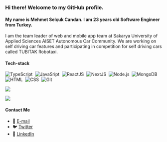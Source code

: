 ### Hi there! Welcome to my GitHub profile.

#### My name is Mehmet Selçuk Candan. I am 23 years old Software Engineer from Turkey.
I am the team leader of web and mobile app team at Sakarya University of Applied Sciences AISET Autonomous Car Community.
We are working on self driving car features and participating in competition for self driving cars called TUBITAK Robotaxi.

#### Tech-stack
![TypeScript](https://img.shields.io/badge/-TypeScript-141a20?style=flat&logo=Typescript&logoColor=3178C6)&nbsp;
![JavaSript](https://img.shields.io/badge/-JavaScript-141a20?style=flat&logo=Javascript&logoColor=FCDC00)&nbsp;
![ReactJS](https://img.shields.io/badge/-React-141a20?style=flat&logo=react&logoColor=61DAFB)&nbsp;
![NextJS](https://img.shields.io/badge/-Next.js-141a20?style=flat&logo=next.js&logoColor=ffffff)&nbsp;
![Node.js](https://img.shields.io/badge/-Node.js-141a20?style=flat&logo=Node.js&logoColor=75AC63)&nbsp;
![MongoDB](https://img.shields.io/badge/-MongoDB-141a20?style=flat&logo=Mongodb&logoColor=75AC63)&nbsp;
![HTML](https://img.shields.io/badge/-HTML-141a20?style=flat&logo=HTML5)&nbsp;
![CSS](https://img.shields.io/badge/-CSS-141a20?style=flat&logo=CSS3&logoColor=1572B6)&nbsp;
![Git](https://img.shields.io/badge/-Git-141a20?style=flat&logo=git)&nbsp;

![](https://github-readme-stats.vercel.app/api?username=mscandan&include_all_commits=true&show_icons=true&theme=radical&count_private=true)

![](https://github-readme-stats.vercel.app/api/top-langs/?username=mscandan&exclude_repo=SUBU-TETRA-BMS-Visualization,SUBU-TETRA-VCS-Telemetry&layout=compact&theme=radical&count_private=true)

#### Contact Me
- 📨 [E-mail](mailto:mehmetselcukcandan@icloud.com)
- 🐦 [Twitter](https://twitter.com/mscandandev)
- 👜 [LinkedIn](https://www.linkedin.com/in/mehmetselcukcandan)
